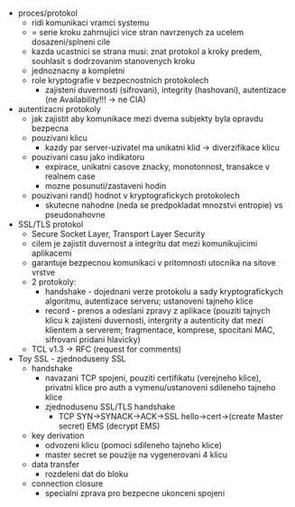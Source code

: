 - proces/protokol
	- ridi komunikaci vramci systemu
	- = serie kroku zahrnujici vice stran navrzenych za ucelem dosazeni/splneni cile
	- kazda ucastnici se strana musi: znat protokol a kroky predem, souhlasit s dodrzovanim stanovenych kroku
	- jednoznacny a kompletni
	- role kryptografie v bezpecnostnich protokolech
		- zajisteni duvernosti (sifrovani), integrity (hashovani), autentizace (ne Availability!!! -> ne CIA)
- autentizacni protokoly
	- jak zajistit aby komunikace mezi dvema subjekty byla opravdu bezpecna
	- pouzivani klicu
		- kazdy par server-uzivatel ma unikatni klid -> diverzifikace klicu
	- pouzivani casu jako indikatoru
		- expirace, unikatni casove znacky, monotonnost, transakce v realnem case
		- mozne posunuti/zastaveni hodin
	- pouzivani rand() hodnot v kryptografickych protokolech
		- skutecne nahodne (neda se predpokladat mnozstvi entropie) vs pseudonahovne
- SSL/TLS protokol
	- Secure Socket Layer, Transport Layer Security
	- cilem je zajistit duvernost a integritu dat mezi komunikujicimi aplikacemi
	- garantuje bezpecnou komunikaci v pritomnosti utocnika na sitove vrstve
	- 2 protokoly:
		- handshake - dojednani verze protokolu a sady kryptografickych algoritmu, autentizace serveru; ustanoveni tajneho klice
		- record - prenos a odeslani zpravy z aplikace (pouziti tajnych klicu k zajisteni duvernosti, intergrity a autenticity dat mezi klientem a serverem; fragmentace, komprese, spocitani MAC, sifrovani pridani hlavicky)
	- TCL v1.3 -> RFC (request for comments)
- Toy SSL - zjednoduseny SSL
	- handshake
		- navazani TCP spojeni, pouziti certifikatu (verejneho klice), privatni klice pro auth a vymenu/ustanoveni sdileneho tajneho klice
		- zjednodusenu SSL/TLS handshake
			- TCP SYN->SYNACK->ACK->SSL hello->cert->(create Master secret) EMS (decrypt EMS)
	- key derivation
		- odvozeni klicu (pomoci sdileneho tajneho klice)
		- master secret se pouzije na vygenerovani 4 klicu
	- data transfer
		- rozdeleni dat do bloku
	- connection closure
		- specialni zprava pro bezpecne ukonceni spojeni